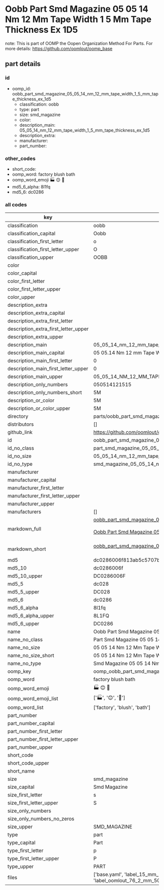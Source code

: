 # Oobb Part Smd Magazine 05 05 14 Nm 12 Mm Tape Width 1 5 Mm Tape Thickness Ex 1D5  

note: This is part of OOMP the Oopen Organization Method For Parts. For more details: https://github.com/oomlout/oomp_base

##  part details





### id
* oomp_id: oobb_part_smd_magazine_05_05_14_nm_12_mm_tape_width_1_5_mm_tape_thickness_ex_1d5
  * classification: oobb
  * type: part
  * size: smd_magazine
  * color: 
  * description_main: 05_05_14_nm_12_mm_tape_width_1_5_mm_tape_thickness_ex_1d5
  * description_extra: 
  * manufacturer: 
  * part_number: 

### other_codes
* short_code: 
* oomp_word: factory blush bath
* oomp_word_emoji :factory: :blush: :bath:
* md5_6_alpha: 8l1fq
* md5_6: dc0286

### all codes 
| key | value |  
| --- | --- |  
| classification | oobb |  
| classification_capital | Oobb |  
| classification_first_letter | o |  
| classification_first_letter_upper | O |  
| classification_upper | OOBB |  
| color |  |  
| color_capital |  |  
| color_first_letter |  |  
| color_first_letter_upper |  |  
| color_upper |  |  
| description_extra |  |  
| description_extra_capital |  |  
| description_extra_first_letter |  |  
| description_extra_first_letter_upper |  |  
| description_extra_upper |  |  
| description_main | 05_05_14_nm_12_mm_tape_width_1_5_mm_tape_thickness_ex_1d5 |  
| description_main_capital | 05 05.14 Nm 12 mm Tape Width 1.5 mm Tape Thickness Ex 1D5 |  
| description_main_first_letter | 0 |  
| description_main_first_letter_upper | 0 |  
| description_main_upper | 05_05_14_NM_12_MM_TAPE_WIDTH_1_5_MM_TAPE_THICKNESS_EX_1D5 |  
| description_only_numbers | 050514121515 |  
| description_only_numbers_short | 5M |  
| description_or_color | 5M |  
| description_or_color_upper | 5M |  
| directory | parts/oobb_part_smd_magazine_05_05_14_nm_12_mm_tape_width_1_5_mm_tape_thickness_ex_1d5 |  
| distributors | [] |  
| github_link | https://github.com/oomlout/oomlout_oomp_part_src/tree/main/parts/oobb_part_smd_magazine_05_05_14_nm_12_mm_tape_width_1_5_mm_tape_thickness_ex_1d5/working |  
| id | oobb_part_smd_magazine_05_05_14_nm_12_mm_tape_width_1_5_mm_tape_thickness_ex_1d5 |  
| id_no_class | part_smd_magazine_05_05_14_nm_12_mm_tape_width_1_5_mm_tape_thickness_ex_1d5 |  
| id_no_size | 05_05_14_nm_12_mm_tape_width_1_5_mm_tape_thickness_ex_1d5 |  
| id_no_type | smd_magazine_05_05_14_nm_12_mm_tape_width_1_5_mm_tape_thickness_ex_1d5 |  
| manufacturer |  |  
| manufacturer_capital |  |  
| manufacturer_first_letter |  |  
| manufacturer_first_letter_upper |  |  
| manufacturer_upper |  |  
| manufacturers | [] |  
| markdown_full | [oobb_part_smd_magazine_05_05_14_nm_12_mm_tape_width_1_5_mm_tape_thickness_ex_1d5](https://github.com/oomlout/oomlout_oomp_part_src/tree/main/parts/oobb_part_smd_magazine_05_05_14_nm_12_mm_tape_width_1_5_mm_tape_thickness_ex_1d5/working)<br>[](https://github.com/oomlout/oomlout_oomp_part_src/tree/main/parts/oobb_part_smd_magazine_05_05_14_nm_12_mm_tape_width_1_5_mm_tape_thickness_ex_1d5/working)<br>[Oobb Part Smd Magazine 05 05 14 Nm 12 Mm Tape Width 1 5 Mm Tape Thickness Ex 1D5](https://github.com/oomlout/oomlout_oomp_part_src/tree/main/parts/oobb_part_smd_magazine_05_05_14_nm_12_mm_tape_width_1_5_mm_tape_thickness_ex_1d5/working)<br><br> |  
| markdown_short | [oobb_part_smd_magazine_05_05_14_nm_12_mm_tape_width_1_5_mm_tape_thickness_ex_1d5](https://github.com/oomlout/oomlout_oomp_part_src/tree/main/parts/oobb_part_smd_magazine_05_05_14_nm_12_mm_tape_width_1_5_mm_tape_thickness_ex_1d5/working)<br><br> |  
| md5 | dc0286006f813ab5c5707b54b9263798 |  
| md5_10 | dc0286006f |  
| md5_10_upper | DC0286006F |  
| md5_5 | dc028 |  
| md5_5_upper | DC028 |  
| md5_6 | dc0286 |  
| md5_6_alpha | 8l1fq |  
| md5_6_alpha_upper | 8L1FQ |  
| md5_6_upper | DC0286 |  
| name | Oobb Part Smd Magazine 05 05 14 Nm 12 Mm Tape Width 1 5 Mm Tape Thickness Ex 1D5 |  
| name_no_class | Part Smd Magazine 05 05 14 Nm 12 Mm Tape Width 1 5 Mm Tape Thickness Ex 1D5 |  
| name_no_size | 05 05 14 Nm 12 Mm Tape Width 1 5 Mm Tape Thickness Ex 1D5 |  
| name_no_size_short | 05 05 14 Nm 12 Mm Tape Width 1 5 Mm Tape Thickness Ex 1D5 |  
| name_no_type | Smd Magazine 05 05 14 Nm 12 Mm Tape Width 1 5 Mm Tape Thickness Ex 1D5 |  
| oomp_key | oomp_oobb_part_smd_magazine_05_05_14_nm_12_mm_tape_width_1_5_mm_tape_thickness_ex_1d5 |  
| oomp_word | factory blush bath |  
| oomp_word_emoji | :factory: :blush: :bath: |  
| oomp_word_emoji_list | [':factory:', ':blush:', ':bath:'] |  
| oomp_word_list | ['factory', 'blush', 'bath'] |  
| part_number |  |  
| part_number_capital |  |  
| part_number_first_letter |  |  
| part_number_first_letter_upper |  |  
| part_number_upper |  |  
| short_code |  |  
| short_code_upper |  |  
| short_name |  |  
| size | smd_magazine |  
| size_capital | Smd Magazine |  
| size_first_letter | s |  
| size_first_letter_upper | S |  
| size_only_numbers |  |  
| size_only_numbers_no_zeros |  |  
| size_upper | SMD_MAGAZINE |  
| type | part |  
| type_capital | Part |  
| type_first_letter | p |  
| type_first_letter_upper | P |  
| type_upper | PART |  
| files | ['base.yaml', 'label_15_mm_30_mm.pdf', 'label_15_mm_30_mm.svg', 'label_76_2_mm_50_8_mm.pdf', 'label_76_2_mm_50_8_mm.svg', 'label_oomlout_76_2_mm_50_8_mm.pdf', 'label_oomlout_76_2_mm_50_8_mm.svg', 'readme.md', 'working.json', 'working.yaml'] |  
